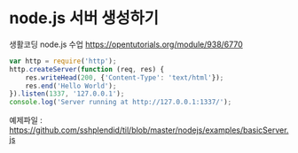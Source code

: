 # node.js 서버 생성하기
생활코딩 node.js 수업 <https://opentutorials.org/module/938/6770>


```javascript    
var http = require('http');
http.createServer(function (req, res) {
    res.writeHead(200, {'Content-Type': 'text/html'});
    res.end('Hello World');
}).listen(1337, '127.0.0.1');
console.log('Server running at http://127.0.0.1:1337/');
```

예제파일 : https://github.com/sshplendid/til/blob/master/nodejs/examples/basicServer.js
